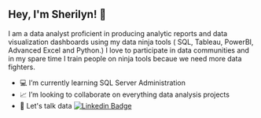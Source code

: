 Hey, I'm Sherilyn! 👋
---

I am a data analyst proficient in producing analytic reports and data visualization dashboards using my data ninja tools ( SQL, Tableau, PowerBI, Advanced Excel and Python.) I love to participate in data communities and in my spare time I train people  on ninja tools becaue we need more data fighters. 

- :computer: I’m currently learning SQL Server Administration
- :chart_with_upwards_trend: I’m looking to collaborate on everything data analysis projects
- :speech_balloon: Let's talk data [![Linkedin Badge](https://img.shields.io/badge/LinkedIn-0077B5?style=for-the-badge&logo=linkedin&logoColor=white)](https://www.linkedin.com/in/gcinithemba-sherilyn-maphosa-1a0a71ab/)



